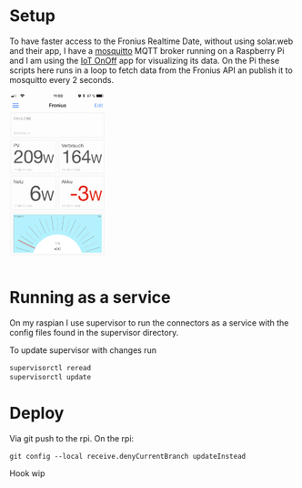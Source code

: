 # Setup

To have faster access to the Fronius Realtime Date, without using solar.web and their app,
I have a [mosquitto](https://mosquitto.org) MQTT broker running on a Raspberry Pi and I am using
the [IoT OnOff](https://www.iot-onoff.com) app for visualizing its data.
On the Pi these scripts here runs in a loop to fetch data from the Fronius API an publish it to mosquitto every 2 seconds.

<img src="IoT_OnOff_Fronius.jpeg" height="300">

# Running as a service

On my raspian I use supervisor to run the connectors as a service with the config files found in the supervisor directory.

To update supervisor with changes run

```
supervisorctl reread
supervisorctl update
```

# Deploy

Via git push to the rpi.
On the rpi:

```
git config --local receive.denyCurrentBranch updateInstead
```

Hook wip 


